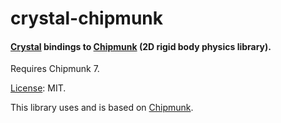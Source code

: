 # crystal-chipmunk

#### [Crystal][] bindings to [Chipmunk][] (2D rigid body physics library).

Requires Chipmunk 7.

[License](LICENSE): MIT.

This library uses and is based on [Chipmunk][].


[crystal]: http://crystal-lang.org/
[chipmunk]: http://chipmunk-physics.net/ "Chipmunk2D Physics"
